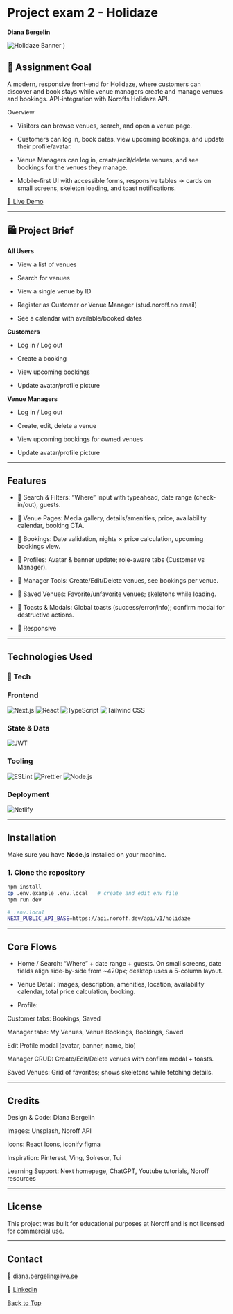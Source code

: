 # Project exam 2 - Holidaze

**Diana Bergelin**

![Holidaze Banner](https://github.com/user-attachments/assets/11645164-5ede-4605-8218-30038b0e1c31)
)

## 🎯 Assignment Goal

A modern, responsive front-end for Holidaze, where customers can discover and book stays while venue managers create and manage venues and bookings. API-integration with Noroffs Holidaze API.

Overview

- Visitors can browse venues, search, and open a venue page.
  
- Customers can log in, book dates, view upcoming bookings, and update their profile/avatar.

- Venue Managers can log in, create/edit/delete venues, and see bookings for the venues they manage.

- Mobile-first UI with accessible forms, responsive tables → cards on small screens, skeleton loading, and toast notifications.

[🔗 Live Demo](https://holidazetravels.netlify.app/)

---

## 🛍️ Project Brief

**All Users**

- View a list of venues

- Search for venues

- View a single venue by ID

- Register as Customer or Venue Manager (stud.noroff.no email)

- See a calendar with available/booked dates

**Customers**

- Log in / Log out

- Create a booking

- View upcoming bookings

- Update avatar/profile picture

**Venue Managers**

- Log in / Log out

- Create, edit, delete a venue

- View upcoming bookings for owned venues

- Update avatar/profile picture

---

## Features

- 🔎 Search & Filters: “Where” input with typeahead, date range (check-in/out), guests.

- 🏨 Venue Pages: Media gallery, details/amenities, price, availability calendar, booking CTA.

- 📅 Bookings: Date validation, nights × price calculation, upcoming bookings view.

- 👤 Profiles: Avatar & banner update; role-aware tabs (Customer vs Manager).

- 🧰 Manager Tools: Create/Edit/Delete venues, see bookings per venue.

- 💖 Saved Venues: Favorite/unfavorite venues; skeletons while loading.

- 🍞 Toasts & Modals: Global toasts (success/error/info); confirm modal for destructive actions.

- 📱 Responsive 

---

## Technologies Used

### 🔧 Tech


### Frontend
![Next.js](https://img.shields.io/badge/-Next.js-000000?logo=nextdotjs&logoColor=white&style=for-the-badge)
![React](https://img.shields.io/badge/-React-61DAFB?logo=react&logoColor=black&style=for-the-badge)
![TypeScript](https://img.shields.io/badge/-TypeScript-3178C6?logo=typescript&logoColor=white&style=for-the-badge)
![Tailwind CSS](https://img.shields.io/badge/-Tailwind%20CSS-06B6D4?logo=tailwindcss&logoColor=white&style=for-the-badge)

### State & Data
![JWT](https://img.shields.io/badge/-JWT-000000?logo=jsonwebtokens&logoColor=white&style=for-the-badge)

### Tooling
![ESLint](https://img.shields.io/badge/-ESLint-4B32C3?logo=eslint&logoColor=white&style=for-the-badge)
![Prettier](https://img.shields.io/badge/-Prettier-F7B93E?logo=prettier&logoColor=black&style=for-the-badge)
![Node.js](https://img.shields.io/badge/-Node.js-339933?logo=nodedotjs&logoColor=white&style=for-the-badge)

### Deployment
![Netlify](https://img.shields.io/badge/-Netlify-00C7B7?logo=netlify&logoColor=white&style=for-the-badge)

---

## Installation

Make sure you have **Node.js** installed on your machine.

### 1. Clone the repository

```bash
npm install
cp .env.example .env.local   # create and edit env file
npm run dev    
```

```bash
# .env.local
NEXT_PUBLIC_API_BASE=https://api.noroff.dev/api/v1/holidaze
```

---

## Core Flows

- Home / Search: “Where” + date range + guests. On small screens, date fields align side-by-side from ~420px; desktop uses a 5-column layout.

- Venue Detail: Images, description, amenities, location, availability calendar, total price calculation, booking.

- Profile:

Customer tabs: Bookings, Saved

Manager tabs: My Venues, Venue Bookings, Bookings, Saved

Edit Profile modal (avatar, banner, name, bio)

Manager CRUD: Create/Edit/Delete venues with confirm modal + toasts.

Saved Venues: Grid of favorites; shows skeletons while fetching details.

---

## Credits

Design & Code: Diana Bergelin

Images: Unsplash, Noroff API

Icons: React Icons, iconify figma

Inspiration: Pinterest, Ving, Solresor, Tui

Learning Support: Next homepage, ChatGPT, Youtube tutorials, Noroff resources

---

## License

This project was built for educational purposes at Noroff and is not licensed for commercial use.

---

## Contact

📧 diana.bergelin@live.se

🔗 [LinkedIn](https://www.linkedin.com/in/diana-b-4209a72ba/)

[Back to Top](#project-exam-2---holidaze)


